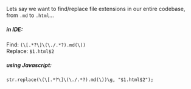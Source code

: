Lets say we want to find/replace file extensions in our entire codebase,  
from `.md` to `.html`...  
  
##### in IDE:  
Find: `(\[.*?\]\(\./.*?).md(\))`  
Replace: `$1.html$2`  
  
##### using Javascript:  
  
`str.replace(\(\[.*?\]\(\./.*?).md(\))\g, "$1.html$2");`  
  
<br /> 
